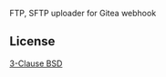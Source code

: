 FTP, SFTP uploader for Gitea webhook

## License

[3-Clause BSD](https://opensource.org/licenses/BSD-3-Clause)